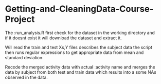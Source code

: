 Getting-and-CleaningData-Course-Project
=======================================
The :run_analysis.R first check for the dataset in the working directory and if it doesnt exist it will download the dataset and extract it.

Will read the train and test Xs,Y files describes the subject data the script then runs regular expressions to get appropriate data from mean and standard deviation

Recode the merged activity data with actual :activity name and merges the data by subject  from both test and train data
which results into a some NAs observed in the data.
